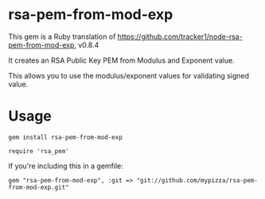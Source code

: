 # rsa-pem-from-mod-exp

This gem is a Ruby translation of https://github.com/tracker1/node-rsa-pem-from-mod-exp, v0.8.4

It creates an RSA Public Key PEM from Modulus and Exponent value.

This allows you to use the modulus/exponent values for validating signed value.

# Usage

```
gem install rsa-pem-from-mod-exp

require 'rsa_pem'
```

If you're including this in a gemfile:

```
gem "rsa-pem-from-mod-exp", :git => "git://github.com/mypizza/rsa-pem-from-mod-exp.git"
```
